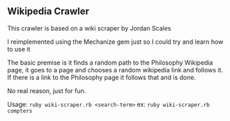 Wikipedia Crawler
-----------------

This crawler is based on a wiki scraper by Jordan Scales

I reimplemented using the Mechanize gem just so I could try and learn how to use it

The basic premise is it finds a random path to the Philosophy Wikipedia page,
it goes to a page and chooses a random wikipedia link and follows it.
If there is a link to the Philosophy page it follows that and is done.

No real reason, just for fun.

Usage: `ruby wiki-scraper.rb <search-term>`
ex: `ruby wiki-scraper.rb compters`
